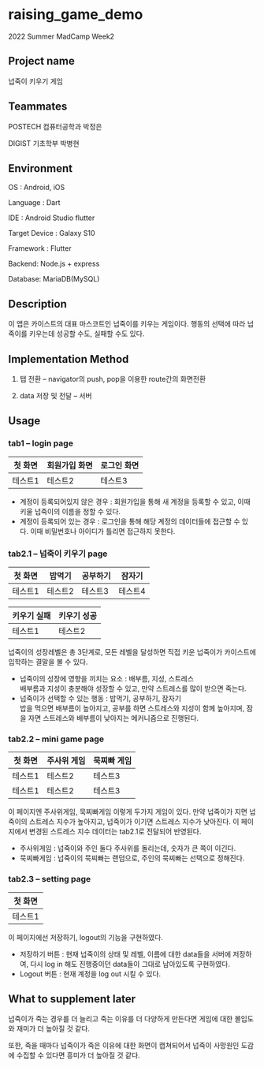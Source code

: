 # raising_game_demo
2022 Summer MadCamp Week2 

## Project name
넙죽이 키우기 게임

## Teammates
POSTECH 컴퓨터공학과 박정은

DIGIST 기초학부 박병현

## Environment
OS : Android, iOS

Language : Dart

IDE : Android Studio flutter

Target Device : Galaxy S10


Framework : Flutter

Backend: Node.js + express

Database: MariaDB(MySQL)

## Description
이 앱은 카이스트의 대표 마스코트인 넙죽이를 키우는 게임이다. 행동의 선택에 따라 넙죽이를 키우는데 성공할 수도, 실패할 수도 있다.

## Implementation Method
1. 탭 전환 – navigator의 push, pop을 이용한 route간의 화면전환

2. data 저장 및 전달 – 서버

## Usage
### tab1 – login page                   

|첫 화면|회원가입 화면|로그인 화면|
|---|---|---|
|테스트1|테스트2|테스트3|

* 계정이 등록되어있지 않은 경우 : 회원가입을 통해 새 계정을 등록할 수 있고, 이때 키울 넙죽이의 이름을 정할 수 있다. 
* 계정이 등록되어 있는 경우 : 로그인을 통해 해당 계정의 데이터들에 접근할 수 있다. 이때 비밀번호나 아이디가 틀리면 접근하지 못한다.

### tab2.1 – 넙죽이 키우기 page                   

|첫 화면|밥먹기|공부하기|잠자기|
|---|---|---|---|
|테스트1|테스트2|테스트3|테스트4|

|키우기 실패|키우기 성공|
|---|---|
|테스트1|테스트2|

넙죽이의 성장레벨은 총 3단계로, 모든 레벨을 달성하면 직접 키운 넙죽이가 카이스트에 입학하는 결말을 볼 수 있다.
* 넙죽이의 성장에 영향을 끼치는 요소 : 배부름, 지성, 스트레스        
  배부름과 지성이 충분해야 성장할 수 있고, 만약 스트레스를 많이 받으면 죽는다. 
* 넙죽이가 선택할 수 있는 행동 : 밥먹기, 공부하기, 잠자기              
  밥을 먹으면 배부름이 높아지고, 공부를 하면 스트레스와 지성이 함께 높아지며, 잠을 자면 스트레스와 배부름이 낮아지는 메커니즘으로 진행된다.

### tab2.2 – mini game page                   

|첫 화면|주사위 게임|묵찌빠 게임|
|---|---|---|
|테스트1|테스트2|테스트3|
|테스트1|테스트2|테스트3|

이 페이지엔 주사위게임, 묵찌빠게임 이렇게 두가지 게임이 있다. 만약 넙죽이가 지면 넙죽이의 스트레스 지수가 높아지고, 넙죽이가 이기면 스트레스 지수가 낮아진다. 이 페이지에서 변경된 스트레스 지수 데이터는 tab2.1로 전달되어 반영된다.
* 주사위게임 : 넙죽이와 주인 둘다 주사위를 돌리는데, 숫자가 큰 쪽이 이긴다. 
* 묵찌빠게임 : 넙죽이의 묵찌빠는 랜덤으로, 주인의 묵찌빠는 선택으로 정해진다. 

### tab2.3 – setting page                   

|첫 화면|
|---|
|테스트1|

이 페이지에선 저장하기, logout의 기능을 구현하였다. 
* 저장하기 버튼 : 현재 넙죽이의 상태 및 레벨, 이름에 대한 data들을 서버에 저장하여, 다시 log in 해도 진행중이던 data들이 그대로 남아있도록 구현하였다.
* Logout 버튼 : 현재 계정을 log out 시킬 수 있다.

## What to supplement later
넙죽이가 죽는 경우를 더 늘리고 죽는 이유를 더 다양하게 만든다면 게임에 대한 몰입도와 재미가 더 높아질 것 같다. 

또한, 죽을 때마다 넙죽이가 죽은 이유에 대한 화면이 캡쳐되어서 넙죽이 사망원인 도감에 수집할 수 있다면 흥미가 더 높아질 것 같다.
